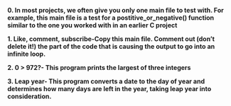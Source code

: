 **0. In most projects, we often give you only one main file to test with. For example, this main file is a test for a postitive_or_negative() function similar to the one you worked with in an earlier C project**

**1. Like, comment, subscribe-Copy this main file. Comment out (don’t delete it!) the part of the code that is causing the output to go into an infinite loop.**

**2. 0 > 972?- This program prints the largest of three integers**

**3. Leap year- This program converts a date to the day of year and determines how many days are left in the year, taking leap year into consideration.**